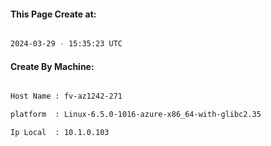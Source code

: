 
   
#### This Page Create at:

```bash

2024-03-29 - 15:35:23 UTC

```

#### Create By Machine:

```bash

Host Name : fv-az1242-271

platform  : Linux-6.5.0-1016-azure-x86_64-with-glibc2.35

Ip Local  : 10.1.0.103

```

